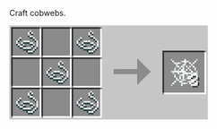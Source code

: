 Craft cobwebs.

![Cobweb](https://github.com/Chailotl/chocolate-tweaks/blob/master/Craftable%20Cobwebs/Cobweb.png)
